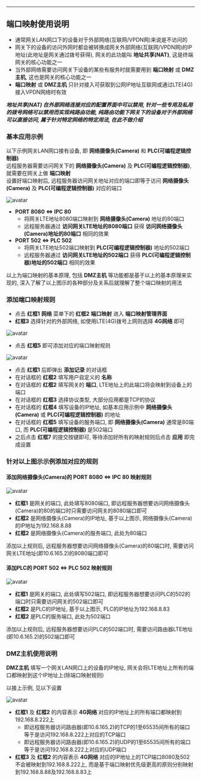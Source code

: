 ***

## 端口映射使用说明   

- 通常网关LAN网口下的设备对于外部网络(互联网/VPDN网)来说是不访问的    
- 网关下的设备的访问外网时都会被转换成网关外部网络(互联网/VPDN网)的IP地址(此地址是网关通过拨号获得), 网关的此功能叫 **地址共享(NAT)**, 这是终端网关的核心功能之一    
- 当外部网络需要访问网关下设备的某些有服务时就需要用到 **端口映射** 或 **DMZ主机**, 这也是网关的核心功能之一    
- **端口映射** 或 **DMZ主机** 只针对接入可获取到公网IP地址互联网或通过LTE(4G)接入VPDN网络时有效

***地址共享(NAT) 在外部网络连接对应的配置界面中可以禁用, 针对一些专用及私用的拨号网络可以禁用而实现纯路由功能, 纯路由功能下网关下的设备对于外部网络可以直接访问, 属于针对特定网络的特定用法, 在此不做介绍***

### 基本应用示例     
以下示例网关LAN网口接有设备, 即 **网络摄像头(Camera)** 和 **PLC(可编程逻辑控制器)**    
远程服务器需要访问网关下的 **网络摄像头(Camera)** 及 **PLC(可编程逻辑控制器)**, 就需要在网关上做 **端口映射**     
设置好端口映射后, 远程服务器访问网关地址对应的端口即等于访问 **网络摄像头(Camera)** 及 **PLC(可编程逻辑控制器)** 对应的端口   

![avatar](./portmap_cn.jpg)     

- **PORT 8080 <=> IPC 80**   
    - 将网关LTE地址8080端口映射到 **网络摄像头(Camera)** 地址的80端口   
    - 远程服务器通过 **访问网关LTE地址的8080端口** 获得 **访问网络摄像头(Camera)地址的80端口** 相同的效果   
- **PORT 502 <=> PLC 502**
    - 将网关LTE地址502端口映射到 **PLC(可编程逻辑控制器)** 地址的502端口   
    - 远程服务器通过 **访问网关LTE地址的502端口** 获得 **PLC(可编程逻辑控制器)地址的502端口** 相同的效果   

以上为端口映射的基本原理, 包括 **DMZ主机** 等功能都是基于以上的基本原理来实现的, 深入了解了以上图示的各种部分及关系后就理解了整个端口映射的用法    

### 添加端口映射规则   

- 点击 **红框1** **网络** 菜单下的 **红框2** **端口映射** 进入 **端口映射管理界面**   
- **红框3** 选择针对的外部网络, 如使用LTE(4G)拨号上网则选择 **4G网络** 即可   

![avatar](./portmap_webpage_cn.png)  

- 点击 **红框5** 即可添加对应的端口映射规则    

![avatar](./portmap_add_cn.png)   

- 点击 **红框1** 后即弹出 **添加记录** 的对话框   
- 在对话框的 **红框2** 填写用户自定义的 **名称**   
- 在对话框的 **红框2** 填写网关的 **端口**, LTE地址上的此端口将会映射到设备上的端口   
- 在对话框的 **红框3** 选择协议类型, 大部分应用都是TCP的协议   
- 在对话框的 **红框4** 填写设备的IP地址, 如基本应用示例中 **网络摄像头(Camera)** 或 **PLC(可编程逻辑控制器)** 的地址   
- 在对话框的 **红框5** 填写设备的服务端口, 即 **网络摄像头(Camera)** 通常是80端口, 而 **PLC(可编程逻辑控制器)** 是502端口   
- 之后点击 **红框7** 的提交按键即可, 等待添加好所有的映射规则后点击 **应用** 即完成设置       

### 针对以上图示示例添加对应的规则    

#### 添加网络摄像头(Camera)的 **PORT 8080 <=> IPC 80** 映射规则    

![avatar](./portmap_ipc_cn.png)    

- **红框1** 是网关的端口, 此处填写8080端口, 即远程服务器想要访问网络摄像头(Camera)的80的端口时只需要访问网关的8080端口即可
- **红框2** 是网络摄像头(Camera)的IP地址, 基于以上图示, 网络摄像头(Camera)的IP地址为192.168.8.88
- **红框2** 是网络摄像头(Camera)的服务端口, 此处为80端口

添加以上规则后, 远程服务器想要访问网络摄像头(Camera)的80端口时, 需要访问网关LTE地址(即10.6.165.2)的8080端口即可

#### 添加PLC的 **PORT 502 <=> PLC 502** 映射规则   

![avatar](./portmap_plc_cn.png)    

- **红框1** 是网关的端口, 此处填写502端口, 即远程服务器想要访问PLC的502的端口时只需要访问网关的502端口即可  
- **红框2** 是PLC的IP地址, 基于以上图示, PLC的IP地址为192.168.8.83   
- **红框2** 是PLC的服务端口, 此处为502端口   

添加以上规则后, 远程服务器想要访问PLC的502端口时, 需要访问路由器LTE地址(即10.6.165.2)的502端口即可   


### DMZ主机使用说明   

**DMZ主机** 填写一个网关LAN网口上的设备的IP地址, 网关会将LTE地址上所有的端口都映射到这个IP地址上(除端口映射规则)   

以接上示例, 见以下设置   

![avatar](./portmap_dmz_cn.png) 

- **红框1** 及 **红框2** 的内容表示 **4G网络** 对应的IP地址上的所有端口都映射到192.168.8.222上   
    - 即远程服务器访问路由器(即10.6.165.2)的TCP的1至65535间所有的端口等于是访问192.168.8.222上对应的TCP端口    
    - 即远程服务器访问路由器(即10.6.165.2)的UDP的1至65535间所有的端口等于是访问192.168.8.222上对应的UDP端口     
- **红框3** 及 **红框2** 的内容表示 **4G网络** 对应的IP地址上的TCP端口8080及502不会被映射到192.168.8.222上, 而是基于端口映射优先级更高的原则分别映射到192.168.8.88及192.168.8.83上
